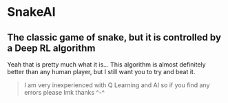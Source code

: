 # SnakeAI
## The classic game of snake, but it is controlled by a Deep RL algorithm

Yeah that is pretty much what it is...
This algorithm is almost definitely better than any human player, but I still want you to try and beat it.

> I am very inexperienced with Q Learning and AI so if you find any errors please lmk thanks ^-^

